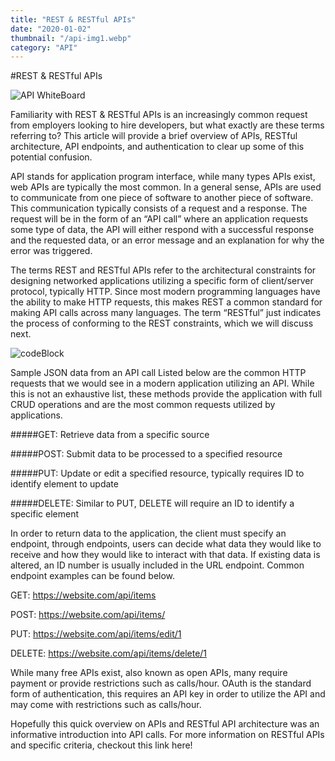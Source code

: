 ```yaml
---
title: "REST & RESTful APIs"
date: "2020-01-02"
thumbnail: "/api-img1.webp"
category: "API"
---
```


#REST & RESTful APIs

![API WhiteBoard](../public/blog-images/api-img1.webp)

Familiarity with REST & RESTful APIs is an increasingly common request from employers looking to hire developers, but what exactly are these terms referring to? This article will provide a brief overview of APIs, RESTful architecture, API endpoints, and authentication to clear up some of this potential confusion.

API stands for application program interface, while many types APIs exist, web APIs are typically the most common. In a general sense, APIs are used to communicate from one piece of software to another piece of software. This communication typically consists of a request and a response. The request will be in the form of an “API call” where an application requests some type of data, the API will either respond with a successful response and the requested data, or an error message and an explanation for why the error was triggered.

The terms REST and RESTful APIs refer to the architectural constraints for designing networked applications utilizing a specific form of client/server protocol, typically HTTP. Since most modern programming languages have the ability to make HTTP requests, this makes REST a common standard for making API calls across many languages. The term “RESTful” just indicates the process of conforming to the REST constraints, which we will discuss next.

![codeBlock](../public/blog-images/api-img2.webp)

Sample JSON data from an API call
Listed below are the common HTTP requests that we would see in a modern application utilizing an API. While this is not an exhaustive list, these methods provide the application with full CRUD operations and are the most common requests utilized by applications.

#####GET: Retrieve data from a specific source

#####POST: Submit data to be processed to a specified resource

#####PUT: Update or edit a specified resource, typically requires ID to identify element to update

#####DELETE: Similar to PUT, DELETE will require an ID to identify a specific element

In order to return data to the application, the client must specify an endpoint, through endpoints, users can decide what data they would like to receive and how they would like to interact with that data. If existing data is altered, an ID number is usually included in the URL endpoint. Common endpoint examples can be found below.

GET: https://website.com/api/items

POST: https://website.com/api/items/

PUT: https://website.com/api/items/edit/1

DELETE: https://website.com/api/items/delete/1

While many free APIs exist, also known as open APIs, many require payment or provide restrictions such as calls/hour. OAuth is the standard form of authentication, this requires an API key in order to utilize the API and may come with restrictions such as calls/hour.

Hopefully this quick overview on APIs and RESTful API architecture was an informative introduction into API calls. For more information on RESTful APIs and specific criteria, checkout this link here!
